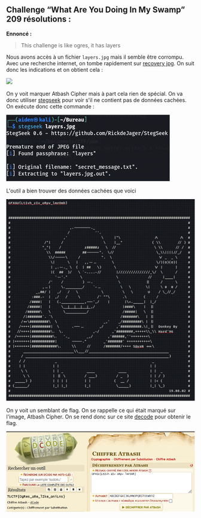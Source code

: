 ## Challenge “What Are You Doing In My Swamp” 209 résolutions :

**Ennoncé :**
>This challenge is like ogres, it has layers


Nous avons accès à un fichier `layers.jpg` mais il semble être corrompu. Avec une recherche internet, on tombe rapidement sur [recovery jpg](https://www.file-recovery.com/jpg-signature-format.htm). On suit donc les indications et on obtient cela :

<img src="./src/images/forensic_easy_1.jpg"/>

On y voit marquer Atbash Cipher mais à part cela rien de spécial. On va donc utiliser [stegseek](https://github.com/RickdeJager/stegseek) pour voir s'il ne contient pas de données cachées. On exécute donc cette commande :

<img src="./src/images/forensic_easy_2.png"/>


L'outil a bien trouver des données cachées que voici

<img src="./src/images/forensic_easy_3.png"/>

On y voit un semblant de flag. On se rappelle ce qui était marqué sur l'image, Atbash Cipher. On se rend donc sur ce site [decode](https://www.dcode.fr/chiffre-atbash) pour obtenir le flag.

<img src="./src/images/forensic_easy_4.png"/>
